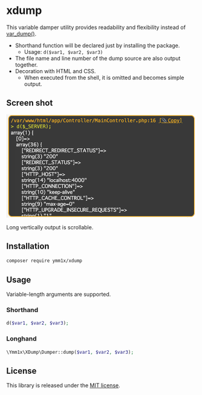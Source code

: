 # xdump

This variable damper utility provides readability and flexibility instead of [var_dump\(\)](http://php.net/manual/function.var-dump.php).

- Shorthand function will be declared just by installing the package.
    - Usage: `d($var1, $var2, $var3)`
- The file name and line number of the dump source are also output together.
- Decoration with HTML and CSS.
    - When executed from the shell, it is omitted and becomes simple output.

## Screen shot

![Screen shot](./screen_shot.png)

Long vertically output is scrollable.

## Installation

```sh
composer require ymm1x/xdump
```

## Usage

Variable-length arguments are supported.

### Shorthand

```php
d($var1, $var2, $var3);
```

### Longhand

```php
\Ymm1x\XDump\Dumper::dump($var1, $var2, $var3);
```

## License

This library is released under the [MIT license](LICENSE).

